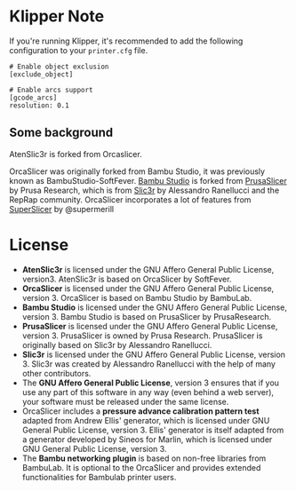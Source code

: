 # Klipper Note

If you're running Klipper, it's recommended to add the following configuration to your `printer.cfg` file.

```gcode
# Enable object exclusion
[exclude_object]

# Enable arcs support
[gcode_arcs]
resolution: 0.1
```

## Some background

AtenSlic3r is forked from Orcaslicer.

OrcaSlicer was originally forked from Bambu Studio, it was previously known as BambuStudio-SoftFever.
[Bambu Studio](https://github.com/bambulab/BambuStudio) is forked from [PrusaSlicer](https://github.com/prusa3d/PrusaSlicer) by Prusa Research, which is from [Slic3r](https://github.com/Slic3r/Slic3r) by Alessandro Ranellucci and the RepRap community.
OrcaSlicer incorporates a lot of features from [SuperSlicer](https://github.com/supermerill/SuperSlicer) by @supermerill

# License
- **AtenSlic3r** is licensed under the GNU Affero General Public License, version3. AtenSlic3r is based on OrcaSlicer by SoftFever.
- **OrcaSlicer** is licensed under the GNU Affero General Public License, version 3. OrcaSlicer is based on Bambu Studio by BambuLab.
- **Bambu Studio** is licensed under the GNU Affero General Public License, version 3. Bambu Studio is based on PrusaSlicer by PrusaResearch.
- **PrusaSlicer** is licensed under the GNU Affero General Public License, version 3. PrusaSlicer is owned by Prusa Research. PrusaSlicer is originally based on Slic3r by Alessandro Ranellucci.
- **Slic3r** is licensed under the GNU Affero General Public License, version 3. Slic3r was created by Alessandro Ranellucci with the help of many other contributors.
- The **GNU Affero General Public License**, version 3 ensures that if you use any part of this software in any way (even behind a web server), your software must be released under the same license.
- OrcaSlicer includes a **pressure advance calibration pattern test** adapted from Andrew Ellis' generator, which is licensed under GNU General Public License, version 3. Ellis' generator is itself adapted from a generator developed by Sineos for Marlin, which is licensed under GNU General Public License, version 3.
- The **Bambu networking plugin** is based on non-free libraries from BambuLab. It is optional to the OrcaSlicer and provides extended functionalities for Bambulab printer users.
